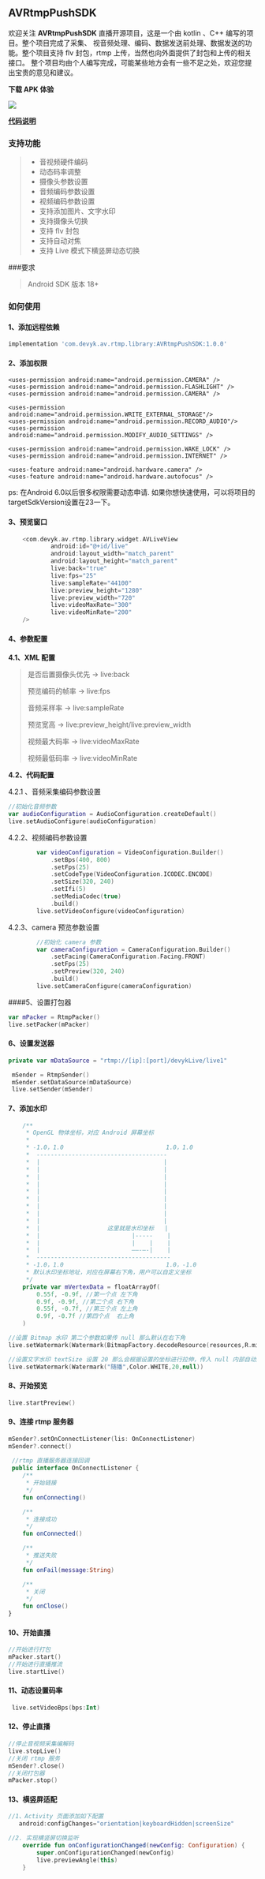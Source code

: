 ## AVRtmpPushSDK

欢迎关注 **AVRtmpPushSDK** 直播开源项目，这是一个由 kotlin 、C++ 编写的项目。整个项目完成了采集、 视音频处理、编码、数据发送前处理、数据发送的功能。整个项目支持 flv 封包，rtmp 上传，当然也向外面提供了封包和上传的相关接口。 整个项目均由个人编写完成，可能某些地方会有一些不足之处，欢迎您提出宝贵的意见和建议。



**下载 APK 体验**

![](https://devyk.oss-cn-qingdao.aliyuncs.com/blog/20200719191732.png)

**[代码说明](./Core.md)**

### 支持功能

>- 音视频硬件编码
>- 动态码率调整
>- 摄像头参数设置
>- 音频编码参数设置
>- 视频编码参数设置
>- 支持添加图片、文字水印
>- 支持摄像头切换
>- 支持 flv 封包
>- 支持自动对焦
>- 支持 Live 模式下横竖屏动态切换



###要求

>Android SDK 版本 18+



### 如何使用

#### 1、添加远程依赖

```groovy
implementation 'com.devyk.av.rtmp.library:AVRtmpPushSDK:1.0.0'
```

#### 2、添加权限

```
<uses-permission android:name="android.permission.CAMERA" />
<uses-permission android:name="android.permission.FLASHLIGHT" />
<uses-permission android:name="android.permission.CAMERA" />

<uses-permission android:name="android.permission.WRITE_EXTERNAL_STORAGE"/>
<uses-permission android:name="android.permission.RECORD_AUDIO"/>
<uses-permission android:name="android.permission.MODIFY_AUDIO_SETTINGS" />

<uses-permission android:name="android.permission.WAKE_LOCK" />
<uses-permission android:name="android.permission.INTERNET" />

<uses-feature android:name="android.hardware.camera" />
<uses-feature android:name="android.hardware.autofocus" />
```

ps: 在Android 6.0以后很多权限需要动态申请. 如果你想快速使用，可以将项目的targetSdkVersion设置在23一下。

#### 3、预览窗口

```kotlin
    <com.devyk.av.rtmp.library.widget.AVLiveView
            android:id="@+id/live"
            android:layout_width="match_parent"
            android:layout_height="match_parent"
            live:back="true"
            live:fps="25"
            live:sampleRate="44100"
            live:preview_height="1280"
            live:preview_width="720"
            live:videoMaxRate="300"
            live:videoMinRate="200"
    />
```



#### 4、参数配置

**4.1、XML 配置**

>是否后置摄像头优先 -> live:back
>
>预览编码的帧率 -> live:fps
>
>音频采样率 ->  live:sampleRate
>
>预览宽高 ->  live:preview_height/live:preview_width
>
>视频最大码率 -> live:videoMaxRate
>
>视频最低码率 -> live:videoMinRate



**4.2、代码配置**

4.2.1 、音频采集编码参数设置

```kotlin
//初始化音频参数
var audioConfiguration = AudioConfiguration.createDefault()
live.setAudioConfigure(audioConfiguration)
```

4.2.2、视频编码参数设置

```kotlin
        var videoConfiguration = VideoConfiguration.Builder()
            .setBps(400, 800)
            .setFps(25)
            .setCodeType(VideoConfiguration.ICODEC.ENCODE)
            .setSize(320, 240)
            .setIfi(5)
            .setMediaCodec(true)
            .build()
        live.setVideoConfigure(videoConfiguration)
```

4.2.3、camera 预览参数设置

```kotlin
        //初始化 camera 参数
        var cameraConfiguration = CameraConfiguration.Builder()
            .setFacing(CameraConfiguration.Facing.FRONT)
            .setFps(25)
            .setPreview(320, 240)
            .build()
        live.setCameraConfigure(cameraConfiguration)
```



####5、设置打包器

```kotlin
var mPacker = RtmpPacker()
live.setPacker(mPacker)
```



#### 6、设置发送器

```kotlin
private var mDataSource = "rtmp://[ip]:[port]/devykLive/live1"

 mSender = RtmpSender()
 mSender.setDataSource(mDataSource)
 live.setSender(mSender)
```



#### 7、添加水印

```kotlin
    /**
     * OpenGL 物体坐标，对应 Android 屏幕坐标
     *
     * -1.0，1.0                             1.0，1.0
     *  -------------------------------------
     *  |                                   |
     *  |                                   |
     *  |                                   |
     *  |                                   |
     *  |                                   |
     *  |                                   |
     *  |                                   |
     *  |                                   |
     *  |                                   |
     *  |                   这里就是水印坐标   |
     *  |                          |-----    |
     *  |                          |    |    |
     *  |                          ——-—-|    |
     *  --------------------------------------
     * -1.0，1.0                             1.0，-1.0
     * 默认水印坐标地址，对应在屏幕右下角，用户可以自定义坐标
     */
    private var mVertexData = floatArrayOf( 
        0.55f, -0.9f, //第一个点 左下角
        0.9f, -0.9f, //第二个点 右下角
        0.55f, -0.7f, //第三个点 左上角
        0.9f, -0.7f //第四个点  右上角
    )

//设置 Bitmap 水印 第二个参数如果传 null 那么默认在右下角
live.setWatermark(Watermark(BitmapFactory.decodeResource(resources,R.mipmap.live_logo), mVertexData))

//设置文字水印 textSize 设置 20 那么会根据设置的坐标进行拉伸，传入 null 内部自动处理
live.setWatermark(Watermark("随播",Color.WHITE,20,null))
```



#### 8、开始预览

```kotlin
live.startPreview()
```



#### 9、连接 rtmp 服务器

```kotlin
mSender?.setOnConnectListener(lis: OnConnectListener)
mSender?.connect()
 
 //rtmp 直播服务器连接回调
 public interface OnConnectListener {
    /**
     * 开始链接
     */
    fun onConnecting()

    /**
     * 连接成功
     */
    fun onConnected()

    /**
     * 推送失败
     */
    fun onFail(message:String)

    /**
     * 关闭
     */
    fun onClose()
}
```

#### 10、开始直播

```kotlin
//开始进行打包
mPacker.start()
//开始进行直播推流
live.startLive()
```



#### 11、动态设置码率

````kotlin
 live.setVideoBps(bps:Int)
````



#### 12、停止直播

```kotlin
//停止音视频采集编解码
live.stopLive()
//关闭 rtmp 服务
mSender?.close()
//关闭打包器
mPacker.stop()
```



#### 13、横竖屏适配

```kotlin
//1、Activity 页面添加如下配置
   android:configChanges="orientation|keyboardHidden|screenSize"

//2. 实现横竖屏切换监听
    override fun onConfigurationChanged(newConfig: Configuration) {
        super.onConfigurationChanged(newConfig)
        live.previewAngle(this)
    }
```





 

